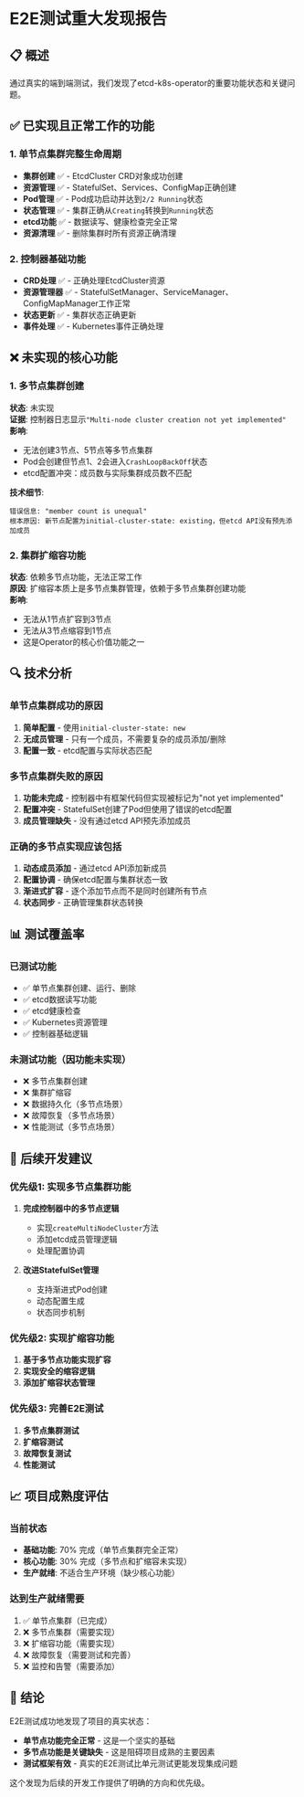 # E2E测试重大发现报告

## 📋 概述

通过真实的端到端测试，我们发现了etcd-k8s-operator的重要功能状态和关键问题。

## ✅ 已实现且正常工作的功能

### 1. 单节点集群完整生命周期
- **集群创建** ✅ - EtcdCluster CRD对象成功创建
- **资源管理** ✅ - StatefulSet、Services、ConfigMap正确创建
- **Pod管理** ✅ - Pod成功启动并达到`2/2 Running`状态
- **状态管理** ✅ - 集群正确从`Creating`转换到`Running`状态
- **etcd功能** ✅ - 数据读写、健康检查完全正常
- **资源清理** ✅ - 删除集群时所有资源正确清理

### 2. 控制器基础功能
- **CRD处理** ✅ - 正确处理EtcdCluster资源
- **资源管理器** ✅ - StatefulSetManager、ServiceManager、ConfigMapManager工作正常
- **状态更新** ✅ - 集群状态正确更新
- **事件处理** ✅ - Kubernetes事件正确处理

## ❌ 未实现的核心功能

### 1. 多节点集群创建
**状态**: 未实现  
**证据**: 控制器日志显示`"Multi-node cluster creation not yet implemented"`  
**影响**: 
- 无法创建3节点、5节点等多节点集群
- Pod会创建但节点1、2会进入`CrashLoopBackOff`状态
- etcd配置冲突：成员数与实际集群成员数不匹配

**技术细节**:
```
错误信息: "member count is unequal"
根本原因: 新节点配置为initial-cluster-state: existing，但etcd API没有预先添加成员
```

### 2. 集群扩缩容功能
**状态**: 依赖多节点功能，无法正常工作  
**原因**: 扩缩容本质上是多节点集群管理，依赖于多节点集群创建功能  
**影响**: 
- 无法从1节点扩容到3节点
- 无法从3节点缩容到1节点
- 这是Operator的核心价值功能之一

## 🔍 技术分析

### 单节点集群成功的原因
1. **简单配置** - 使用`initial-cluster-state: new`
2. **无成员管理** - 只有一个成员，不需要复杂的成员添加/删除
3. **配置一致** - etcd配置与实际状态匹配

### 多节点集群失败的原因
1. **功能未完成** - 控制器中有框架代码但实现被标记为"not yet implemented"
2. **配置冲突** - StatefulSet创建了Pod但使用了错误的etcd配置
3. **成员管理缺失** - 没有通过etcd API预先添加成员

### 正确的多节点实现应该包括
1. **动态成员添加** - 通过etcd API添加新成员
2. **配置协调** - 确保etcd配置与集群状态一致
3. **渐进式扩容** - 逐个添加节点而不是同时创建所有节点
4. **状态同步** - 正确管理集群状态转换

## 📊 测试覆盖率

### 已测试功能
- ✅ 单节点集群创建、运行、删除
- ✅ etcd数据读写功能
- ✅ etcd健康检查
- ✅ Kubernetes资源管理
- ✅ 控制器基础逻辑

### 未测试功能（因功能未实现）
- ❌ 多节点集群创建
- ❌ 集群扩缩容
- ❌ 数据持久化（多节点场景）
- ❌ 故障恢复（多节点场景）
- ❌ 性能测试（多节点场景）

## 🚀 后续开发建议

### 优先级1: 实现多节点集群功能
1. **完成控制器中的多节点逻辑**
   - 实现`createMultiNodeCluster`方法
   - 添加etcd成员管理逻辑
   - 处理配置协调

2. **改进StatefulSet管理**
   - 支持渐进式Pod创建
   - 动态配置生成
   - 状态同步机制

### 优先级2: 实现扩缩容功能
1. **基于多节点功能实现扩容**
2. **实现安全的缩容逻辑**
3. **添加扩缩容状态管理**

### 优先级3: 完善E2E测试
1. **多节点集群测试**
2. **扩缩容测试**
3. **故障恢复测试**
4. **性能测试**

## 📈 项目成熟度评估

### 当前状态
- **基础功能**: 70% 完成（单节点集群完全正常）
- **核心功能**: 30% 完成（多节点和扩缩容未实现）
- **生产就绪**: 不适合生产环境（缺少核心功能）

### 达到生产就绪需要
1. ✅ 单节点集群（已完成）
2. ❌ 多节点集群（需要实现）
3. ❌ 扩缩容功能（需要实现）
4. ❌ 故障恢复（需要测试和完善）
5. ❌ 监控和告警（需要添加）

## 🎯 结论

E2E测试成功地发现了项目的真实状态：
- **单节点功能完全正常** - 这是一个坚实的基础
- **多节点功能是关键缺失** - 这是阻碍项目成熟的主要因素
- **测试框架有效** - 真实的E2E测试比单元测试更能发现集成问题

这个发现为后续的开发工作提供了明确的方向和优先级。
